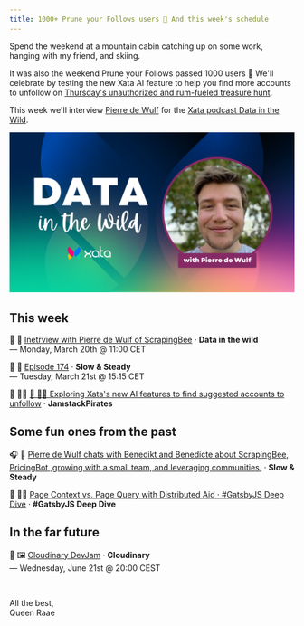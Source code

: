 ```yaml
---
title: 1000+ Prune your Follows users 🥳 And this week's schedule
---
```


Spend the weekend at a mountain cabin catching up on some work, hanging with my friend, and skiing.

It was also the weekend Prune your Follows passed 1000 users 🥳 We'll celebrate by testing the new Xata AI feature to help you find more accounts to unfollow on [Thursday's unauthorized and rum-fueled treasure hunt](https://www.youtube.com/live/PmbSFeDzg0U).

This week we'll interview [Pierre de Wulf](https://twitter.com/PierreDeWulf) for the [Xata podcast Data in the Wild](https://www.youtube.com/live/zGsPJz6Jjw8).

[![Data in the wild cover with photo of Pierre de Wulf](./DataPierre.png)](https://www.youtube.com/live/zGsPJz6Jjw8)

## This week

🔴 🦋 [Inetrview with Pierre de Wulf of ScrapingBee](https://www.youtube.com/live/mukKhU3XXZU) · **Data in the wild**\
— Monday, March 20th @ 11:00 CET

🔴 🐢 [Episode 174](https://www.youtube.com/live/6ymz2wjXd4w) · **Slow & Steady**\
— Tuesday, March 21st @ 15:15 CET

🔴 🏴‍☠️ [🔴 🏴‍☠️ Exploring Xata's new AI features to find suggested accounts to unfollow](https://www.youtube.com/live/PmbSFeDzg0U) · **JamstackPirates**

## Some fun ones from the past

🎧 🐢 [Pierre de Wulf chats with Benedikt and Benedicte about ScrapingBee, PricingBot, growing with a small team, and leveraging communities.](https://www.slowandsteadypodcast.com/people/pierre-de-wulf) · **Slow & Steady**

🔴 🏴‍☠️ [Page Context vs. Page Query with Distributed Aid · #GatsbyJS Deep Dive](https://www.youtube.com/live/nNn3bAx5l9E) · **#GatsbyJS Deep Dive**

## In the far future

🔴 🖼️ [Cloudinary DevJam](https://www.youtube.com/@Cloudinary/streams) · **Cloudinary**\
— Wednesday, June 21st @ 20:00 CEST

&nbsp;

All the best,\
Queen Raae
